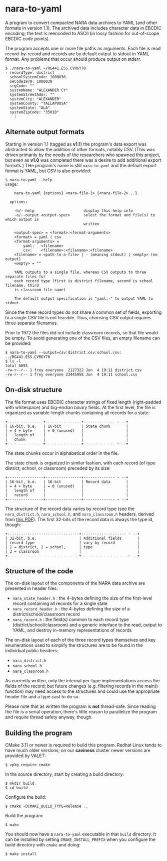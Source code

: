 # nara-to-yaml

A program to convert compacted NARA data archives to YAML (and other formats in version 1.1).  The archived data includes character data in EBCDIC encoding; the text is reencoded to ASCII (in lossy fashion for out-of-scope EBCDIC code points).

The program accepts one or more file paths as arguments.  Each file is read record-by-record and records are by default output to stdout in YAML format.  Any problems that occur should produce output on stderr.

```
$ ./nara-to-yaml ~/RG441.ESS.CVRGY70
- recordType: district
  schoolSystemCode: 1000030
  oeCode1970: 1000030
  srgCode: ""
  systemName: "ALEXANDER CY"
  systemStreetAddr: ""
  systemCity: "ALEXANDER"
  systemCounty: "TALLAPOOSA"
  systemState: "ALA"
  systemZipCode: "35010"
    :
```

## Alternate output formats

Starting in version 1.1 (tagged as **v1.1**) the program's data export was abstracted to allow the addition of other formats, notably CSV.  (This was driven primarily by the needs of the researchers who spawned this project, but even as **v1.0** was completed there was a desire to add additional export formats.)  THe program's name is still `nara-to-yaml` and the default export format is YAML, but CSV is also provided:

```
$ nara-to-yaml --help
usage:

    nara-to-yaml {options} <nara-file-1> {<nara-file-2> ..}

  options:

    -h/--help                      display this help info
    -o/--output <output-spec>      select the format and file(s) to which output is
                                   written

    <output-spec> = <format>:<format-arguments>
    <format> = yaml | csv
    <format-arguments> =
        yaml:   <filename>
        csv:    <filename>:<filename>:<filename>
    <filename> = <path-to-a-file> | - (meaning stdout) | <empty> (no output)
    <empty> = ""

    YAML outputs to a single file, whereas CSV outputs to three separate files for
    each record type (first is district filename, second is school filename, third
    is classroom file name)

    The default output specification is "yaml:-" to output YAML to stdout.

```

Since the three record types do not share a common set of fields, exporting to a single CSV file is not feasible.  Thus, choosing CSV output requires three separate filenames.

Prior to 1972 the files did not include classroom records, so that file would be empty.  To avoid generating one of the CSV files, an empty filename can be provided:

```
$ nara-to-yaml --output=csv:district.csv:school.csv: ../RG441.ESS.CVRGY70
$ ls -l
total 6095
-rw-r--r-- 1 frey everyone  2127322 Jun  4 19:11 district.csv
-rw-r--r-- 1 frey everyone 23445958 Jun  4 19:11 school.csv
```

## On-disk structure

The file format uses EBCDIC character strings of fixed length (right-padded with whitespace) and big-endian binary fields.  At the first level, the file is organized as variable-length chunks containing all records for a state:

```
+----------------+----------------+-------------- ~ --+
| 16-bit, b.e.   | 16-bit         | State chunk       |
| = 4 + byte     | = 0 (unused)   |                   |
|   length of    |                |                   |
|   chunk        |                |                   |
+----------------+----------------+-------------- ~ --+
```

The state chunks occur in alphabetical order in the file.

The state chunk is organized in similar fashion, with each record (of type district, school, or classroom) preceded by its size:

```
+----------------+----------------+-------------- ~ --+
| 16-bit, b.e.   | 16-bit         | Record data       |
| = 4 + byte     | = 0 (unused)   |                   |
|   length of    |                |                   |
|   record       |                |                   |
+----------------+----------------+-------------- ~ --+
```

The structure of the record data varies by record type (see the `nara_district.h`, `nara_school.h`, and `nara_classroom.h` headers, derived from [this PDF](https://catalog.archives.gov/OpaAPI/media/1501570/content/arcmedia/electronic-records/rg-235/esscr/190.1DP.pdf?download=false)).  The first 32-bits of the record data is always the type id, though:

```
+--------------------------------+-------------------- ~ --+
| 32-bit, b.e.                   | Additional fields       |
| record type                    | vary by record          |
| 1 = district, 2 = school,      | type                    |
| 3 = classroom                  |                         |
+--------------------------------+-------------------- ~ --+
```

## Structure of the code

The on-disk layout of the components of the NARA data archive are presented in header files:

- `nara_state_header.h` : the 4-bytes defining the size of the first-level record containing all records for a single state
- `nara_record_header.h` : the 4-bytes defining the size of a district/school/classroom record
- `nara_record.h` : the field(s) common to each record type (district/school/classroom) and a generic interface to the read, output to YAML, and destroy in-memory representations of records

The on-disk layout of each of the three record types themselves and key enumerations used to simplify the structures are to be found in the individual public headers:

- `nara_district.h`
- `nara_school.h`
- `nara_classroom.h`

As currently written, only the internal per-type implementations access the fields of the record; but future changes (e.g. filtering records in the main() function) may need access to the structures and could use the appropriate header file and a type cast to do so.

Please note that as written the program is **not** thread-safe.  Since reading the file is a serial operation, there's little reason to parallelize the program and require thread safety anyway, though.

## Building the program

CMake 3.11 or newer is required to build this program.  Redhat Linux tends to have much older versions; on our **caviness** cluster newer versions are provided by VALET:

```
$ vpkg_require cmake
```

In the source directory, start by creating a build directory:

```
$ mkdir build
$ cd build
```

Configure the build:

```
$ cmake -DCMAKE_BUILD_TYPE=Release ..
```

Build the program:

```
$ make
```

You should now have a `nara-to-yaml` executable in that `build` directory.  It can be installed by setting `CMAKE_INSTALL_PREFIX` when you configure the build directory with `cmake` and doing:

```
$ make install
```


